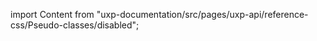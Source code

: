 
import Content from "uxp-documentation/src/pages/uxp-api/reference-css/Pseudo-classes/disabled";

<Content query="product=photoshop"/>
